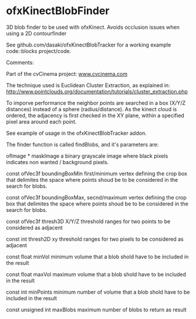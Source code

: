 ofxKinectBlobFinder
===================

3D blob finder to be used with ofxKinect. Avoids occlusion issues when using a 2D contourfinder

See github.com/dasaki/ofxKinectBlobTracker for a working example code::blocks project/code.

Comments:

Part of the cvCinema project: www.cvcinema.com

The technique used is Euclidean Cluster Extraction, as explained in:
http://www.pointclouds.org/documentation/tutorials/cluster_extraction.php

To imporve performance the neighbor points are searched in a box (X/Y/Z distances) instead of a
sphere (radius/distance). As the kinect cloud is ordered, the adjacency is first checked in the XY plane,
within a specified pixel area around each point.

See example of usage in the ofxKinectBlobTracker addon.

The finder function is called findBlobs, and it's parameters are:

ofImage * maskImage
a binary grayscale image where black pixels indicates non wanted / background pixels. 

const ofVec3f boundingBoxMin
first/minimum vertex defining the crop box that delimites the space where points shoud be to be considered in the
search for blobs.

const ofVec3f boundingBoxMax,
secnd/maximum vertex defining the crop box that delimites the space where points shoud be to be considered in the
search for blobs.

const ofVec3f thresh3D
X/Y/Z threshold ranges for two points to be considered as adjacent

const int thresh2D
xy threshold ranges for two pixels to be considered as adjacent

const float minVol
minimum volume that a blob shold have to be included in the result

const float maxVol
maximum volume that a blob shold have to be included in the result

const int minPoints
minimum number of volume that a blob shold have to be included in the result

const unsigned int maxBlobs
maximum number of blobs to return as result

